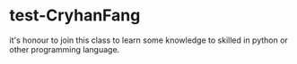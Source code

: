 
# test-CryhanFang
it's honour to join this class to learn some knowledge to skilled in  python or other programming language.
